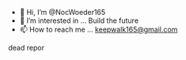 - 👋 Hi, I’m @NocWoeder165
- 👀 I’m interested in ... Build the future
- 📫 How to reach me ... keepwalk165@gmail.com

<!---
NocWoeder165/NocWoeder165 is a ✨ special ✨ repository because its `README.md` (this file) appears on your GitHub profile.
You can click the Preview link to take a look at your changes.
--->
dead repor
